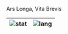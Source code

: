 Ars Longa, Vita Brevis

| ![stat](https://github-readme-stats.vercel.app/api?username=halcyonseeker&title_color=58A6FF&text_color=C9D1D9&bg_color=0D1117&hide_border=true&include_all_commits=true&show_icons=true&icon_color=BDC5CD) | ![lang](https://github-readme-stats.vercel.app/api/top-langs/?username=halcyonseeker&title_color=58A6FF&text_color=C9D1D9&bg_color=0D1117&hide_border=true&langs_count=8&exclude_repo=csia) |
| --- | --- |
